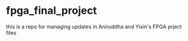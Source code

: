 # fpga_final_project
this is a repo for managing updates in Aniruddha and Yixin's FPGA prject files
